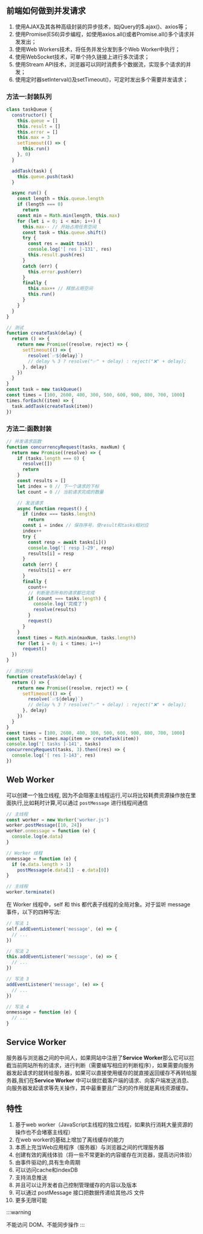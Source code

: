 ## 前端如何做到并发请求

1. 使用AJAX及其各种高级封装的异步技术，如jQuery的$.ajax()、axios等；
2. 使用Promise(ES6)异步编程，如使用axios.all()或者Promise.all()多个请求并发发出；
3. 使用Web Workers技术，将任务并发分发到多个Web Worker中执行；
4. 使用WebSocket技术，可单个持久链接上进行多次请求；
5. 使用Stream API技术，浏览器可以同时消费多个数据流，实现多个请求的并发；
6. 使用定时器setInterval()及setTimeout()，可定时发出多个需要并发请求；

### 方法一:封装队列

```js
class taskQueue {
  constructor() {
    this.queue = []
    this.result = []
    this.error = []
    this.max = 3
    setTimeout(() => {
      this.run()
    }, 0)
  }

  addTask(task) {
    this.queue.push(task)
  }

  async run() {
    const length = this.queue.length
    if (length === 0)
      return
    const min = Math.min(length, this.max)
    for (let i = 0; i < min; i++) {
      this.max-- // 开始占用任务空间
      const task = this.queue.shift()
      try {
        const res = await task()
        console.log('[ res ]-131', res)
        this.result.push(res)
      }
      catch (err) {
        this.error.push(err)
      }
      finally {
        this.max++ // 释放占用空间
        this.run()
      }
    }
  }
}

// 测试
function createTask(delay) {
  return () => {
    return new Promise((resolve, reject) => {
      setTimeout(() => {
        resolve(`✅${delay}`)
        // delay % 3 ? resolve("✅" + delay) : reject("❌" + delay);
      }, delay)
    })
  }
}
const task = new taskQueue()
const times = [100, 2600, 400, 300, 500, 600, 900, 800, 700, 1000]
times.forEach((item) => {
  task.addTask(createTask(item))
})
```

### 方法二:函数封装

```js
// 并发请求函数
function concurrencyRequest(tasks, maxNum) {
  return new Promise((resolve) => {
    if (tasks.length === 0) {
      resolve([])
      return
    }
    const results = []
    let index = 0 // 下一个请求的下标
    let count = 0 // 当前请求完成的数量

    // 发送请求
    async function request() {
      if (index === tasks.length)
        return
      const i = index // 保存序号，使result和tasks相对应
      index++
      try {
        const resp = await tasks[i]()
        console.log('[ resp ]-29', resp)
        results[i] = resp
      }
      catch (err) {
        results[i] = err
      }
      finally {
        count++
        // 判断是否所有的请求都已完成
        if (count === tasks.length) {
          console.log('完成了')
          resolve(results)
        }
        request()
      }
    }
    const times = Math.min(maxNum, tasks.length)
    for (let i = 0; i < times; i++)
      request()
  })
}

// 测试代码
function createTask(delay) {
  return () => {
    return new Promise((resolve, reject) => {
      setTimeout(() => {
        resolve(`✅${delay}`)
        // delay % 3 ? resolve("✅" + delay) : reject("❌" + delay);
      }, delay)
    })
  }
}
const times = [100, 2600, 400, 300, 500, 600, 900, 800, 700, 1000]
const tasks = times.map(item => createTask(item))
console.log('[ tasks ]-141', tasks)
concurrencyRequest(tasks, 3).then((res) => {
  console.log('[ res ]-143', res)
})
```

## Web Worker

可以创建一个独立线程, 因为不会阻塞主线程运行,可以将比较耗费资源操作放在里面执行,比如耗时计算,可以通过 `postMessage` 进行线程间通信

```js
// 主线程
const worker = new Worker('worker.js')
worker.postMessage([10, 24])
worker.onmessage = function (e) {
  console.log(e.data)
}

// Worker 线程
onmessage = function (e) {
  if (e.data.length > 1)
    postMessage(e.data[1] - e.data[0])
}

// 主线程
worker.terminate()
```

在 Worker 线程中，self 和 this 都代表子线程的全局对象。对于监听 message 事件，以下的四种写法:

```js
// 写法 1
self.addEventListener('message', (e) => {
  // ...
})

// 写法 2
this.addEventListener('message', (e) => {
  // ...
})

// 写法 3
addEventListener('message', (e) => {
  // ...
})

// 写法 4
onmessage = function (e) {
  // ...
}
```

## Service Worker

服务器与浏览器之间的中间人，如果网站中注册了**Service Worker**那么它可以拦截当前网站所有的请求，进行判断（需要编写相应的判断程序），如果需要向服务器发起请求的就转给服务器，如果可以直接使用缓存的就直接返回缓存不再转给服务器,我们在**Service Worker** 中可以做拦截客户端的请求、向客户端发送消息、向服务器发起请求等先关操作，其中最重要且广泛的的作用就是离线资源缓存。

## 特性

1. 基于web worker（JavaScript主线程的独立线程，如果执行消耗大量资源的操作也不会堵塞主线程）
2. 在web worker的基础上增加了离线缓存的能力
3. 本质上充当Web应用程序（服务器）与浏览器之间的代理服务器
4. 创建有效的离线体验（将一些不常更新的内容缓存在浏览器，提高访问体验）
5. 由事件驱动的,具有生命周期
6. 可以访问cache和indexDB
7. 支持消息推送
8. 并且可以让开发者自己控制管理缓存的内容以及版本
9. 可以通过 postMessage 接口把数据传递给其他JS 文件
10. 更多无限可能

:::warning

不能访问 DOM、不能同步操作
:::
